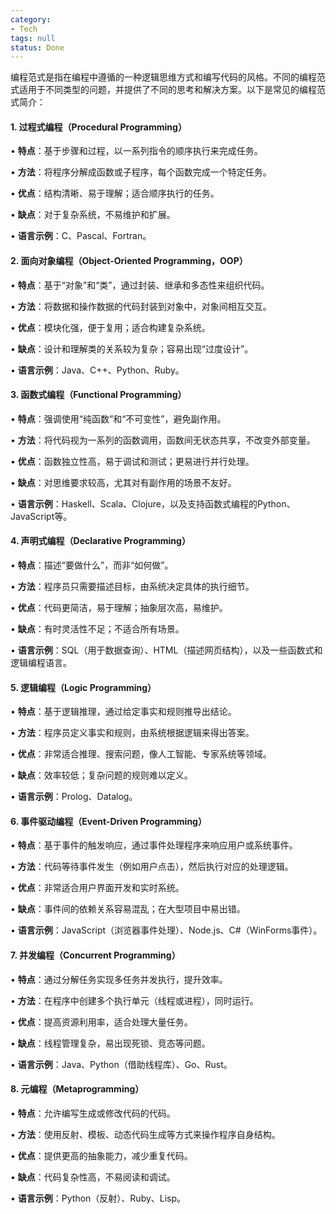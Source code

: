 ```yaml
---
category:
- Tech
tags: null
status: Done
---
```




编程范式是指在编程中遵循的一种逻辑思维方式和编写代码的风格。不同的编程范式适用于不同类型的问题，并提供了不同的思考和解决方案。以下是常见的编程范式简介：

#### **1. 过程式编程（Procedural Programming）**

• **特点**：基于步骤和过程，以一系列指令的顺序执行来完成任务。

• **方法**：将程序分解成函数或子程序，每个函数完成一个特定任务。

• **优点**：结构清晰、易于理解；适合顺序执行的任务。

• **缺点**：对于复杂系统，不易维护和扩展。

• **语言示例**：C、Pascal、Fortran。

#### **2. 面向对象编程（Object-Oriented Programming，OOP）**

• **特点**：基于“对象”和“类”，通过封装、继承和多态性来组织代码。

• **方法**：将数据和操作数据的代码封装到对象中，对象间相互交互。

• **优点**：模块化强，便于复用；适合构建复杂系统。

• **缺点**：设计和理解类的关系较为复杂；容易出现“过度设计”。

• **语言示例**：Java、C++、Python、Ruby。

#### **3. 函数式编程（Functional Programming）**

• **特点**：强调使用“纯函数”和“不可变性”，避免副作用。

• **方法**：将代码视为一系列的函数调用，函数间无状态共享，不改变外部变量。

• **优点**：函数独立性高，易于调试和测试；更易进行并行处理。

• **缺点**：对思维要求较高，尤其对有副作用的场景不友好。

• **语言示例**：Haskell、Scala、Clojure，以及支持函数式编程的Python、JavaScript等。

#### **4. 声明式编程（Declarative Programming）**

• **特点**：描述“要做什么”，而非“如何做”。

• **方法**：程序员只需要描述目标，由系统决定具体的执行细节。

• **优点**：代码更简洁，易于理解；抽象层次高，易维护。

• **缺点**：有时灵活性不足；不适合所有场景。

• **语言示例**：SQL（用于数据查询）、HTML（描述网页结构），以及一些函数式和逻辑编程语言。

#### **5. 逻辑编程（Logic Programming）**

• **特点**：基于逻辑推理，通过给定事实和规则推导出结论。

• **方法**：程序员定义事实和规则，由系统根据逻辑来得出答案。

• **优点**：非常适合推理、搜索问题，像人工智能、专家系统等领域。

• **缺点**：效率较低；复杂问题的规则难以定义。

• **语言示例**：Prolog、Datalog。

#### **6. 事件驱动编程（Event-Driven Programming）**

• **特点**：基于事件的触发响应，通过事件处理程序来响应用户或系统事件。

• **方法**：代码等待事件发生（例如用户点击），然后执行对应的处理逻辑。

• **优点**：非常适合用户界面开发和实时系统。

• **缺点**：事件间的依赖关系容易混乱；在大型项目中易出错。

• **语言示例**：JavaScript（浏览器事件处理）、Node.js、C#（WinForms事件）。

#### **7. 并发编程（Concurrent Programming）**

• **特点**：通过分解任务实现多任务并发执行，提升效率。

• **方法**：在程序中创建多个执行单元（线程或进程），同时运行。

• **优点**：提高资源利用率，适合处理大量任务。

• **缺点**：线程管理复杂，易出现死锁、竞态等问题。

• **语言示例**：Java、Python（借助线程库）、Go、Rust。

#### **8. 元编程（Metaprogramming）**

• **特点**：允许编写生成或修改代码的代码。

• **方法**：使用反射、模板、动态代码生成等方式来操作程序自身结构。

• **优点**：提供更高的抽象能力，减少重复代码。

• **缺点**：代码复杂性高，不易阅读和调试。

• **语言示例**：Python（反射）、Ruby、Lisp。

